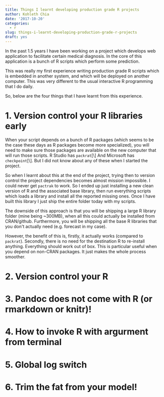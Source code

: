 ```yaml
---
title: Things I learnt developing production grade R projects
author: Kohleth Chia
date: '2017-10-20'
categories:
  - r
slug: things-i-learnt-developing-production-grade-r-projects
draft: yes
---
```


In the past 1.5 years I have been working on a project which develops web application to facilitate certain medical diagnosis. In the core of this application is a bunch of R scripts which perform some prediction.

This was really my first experience writing production grade R scripts which is embedded in another system, and which will be deployed on another computer. This was very different to the usual interactive R programming that I do daily. 

So, below are the four things that I have learnt from this experience.

# 1. Version control your R libraries early
When your script depends on a bunch of R packages (which seems to be the case these days as R packages become more specialized), you will need to make sure those packages are available on the new computer that will run those scripts. R Studio has `packrat`[\\]
And Microsoft has `checkpoint`[\\]. But I did not know about any of these when I started the project. 

So when I learnt about this at the end of the project, trying then to version control the project dependencies becomes almost mission impossible. I could never get `pactrak` to work. So I ended up just installing a new clean version of R and the associated base library, then run everything scripts which loads a library and install all the reported missing ones. Once I have built this library I just ship the entire folder today with my scripts.

The downside of this approach is that you will be shipping a large R library folder (mine being ~300MB), when all this could actually be installed from CRAN/github. Furthermore, you will be shipping all the base R libraries that you don't actually need (e.g. forecast in my case).

However, the benefit of this is, firstly, it actually works (compared to `packrat`). Secondly, there is no need for the destination R to re-install anything. Everything should work out of box. This is particular useful when you depend on non-CRAN packages. It just makes the whole process smoother.

# 2. Version control your R

# 3. Pandoc does not come with R (or rmarkdown or knitr)!

# 4. How to invoke R with argurment from terminal

# 5. Global log switch

# 6. Trim the fat from your model!

